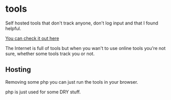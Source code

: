 # tools
Self hosted tools that don't track anyone, don't log input and that I found helpful. 

[You can check it out here](https://tools.fcr33p.com)

The Internet is full of tools but when you wan't to use online tools you're not sure, whether some tools track you or not.

## Hosting
Removing some php you can just run the tools in your browser.

php is just used for some DRY stuff.
